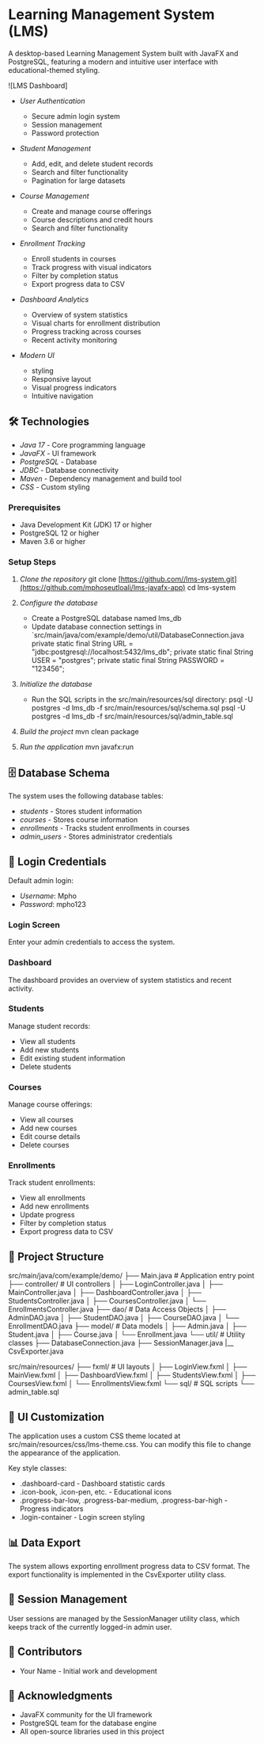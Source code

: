 # Learning Management System (LMS)

A desktop-based Learning Management System built with JavaFX and PostgreSQL, featuring a modern and intuitive user interface with educational-themed styling.

![LMS Dashboard]

- *User Authentication*
  - Secure admin login system
  - Session management
  - Password protection

- *Student Management*
  - Add, edit, and delete student records
  - Search and filter functionality
  - Pagination for large datasets

- *Course Management*
  - Create and manage course offerings
  - Course descriptions and credit hours
  - Search and filter functionality

- *Enrollment Tracking*
  - Enroll students in courses
  - Track progress with visual indicators
  - Filter by completion status
  - Export progress data to CSV

- *Dashboard Analytics*
  - Overview of system statistics
  - Visual charts for enrollment distribution
  - Progress tracking across courses
  - Recent activity monitoring

- *Modern UI*
  - styling
  - Responsive layout
  - Visual progress indicators
  - Intuitive navigation

## 🛠 Technologies

- *Java 17* - Core programming language
- *JavaFX* - UI framework
- *PostgreSQL* - Database
- *JDBC* - Database connectivity
- *Maven* - Dependency management and build tool
- *CSS* - Custom styling

### Prerequisites

- Java Development Kit (JDK) 17 or higher
- PostgreSQL 12 or higher
- Maven 3.6 or higher

### Setup Steps

1. *Clone the repository*
   git clone [https://github.com//lms-system.git](https://github.com/mphoseutloali/lms-javafx-app)
   cd lms-system

2. *Configure the database*
   - Create a PostgreSQL database named lms_db
   - Update database connection settings in `src/main/java/com/example/demo/util/DatabaseConnection.java
     private static final String URL = "jdbc:postgresql://localhost:5432/lms_db";
     private static final String USER = "postgres";
     private static final String PASSWORD = "123456";


3. *Initialize the database*
   - Run the SQL scripts in the src/main/resources/sql directory:
     psql -U postgres -d lms_db -f src/main/resources/sql/schema.sql
     psql -U postgres -d lms_db -f src/main/resources/sql/admin_table.sql

4. *Build the project*
   mvn clean package

5. *Run the application*
   mvn javafx:run
   
## 🗄 Database Schema

The system uses the following database tables:

- *students* - Stores student information
- *courses* - Stores course information
- *enrollments* - Tracks student enrollments in courses
- *admin_users* - Stores administrator credentials

## 🔐 Login Credentials

Default admin login:
- *Username*: Mpho
- *Password*: mpho123

### Login Screen
Enter your admin credentials to access the system.

### Dashboard
The dashboard provides an overview of system statistics and recent activity.

### Students
Manage student records:
- View all students
- Add new students
- Edit existing student information
- Delete students

### Courses
Manage course offerings:
- View all courses
- Add new courses
- Edit course details
- Delete courses

### Enrollments
Track student enrollments:
- View all enrollments
- Add new enrollments
- Update progress
- Filter by completion status
- Export progress data to CSV

## 📁 Project Structure

src/main/java/com/example/demo/
├── Main.java                  # Application entry point
├── controller/                # UI controllers
│   ├── LoginController.java
│   ├── MainController.java
│   ├── DashboardController.java
│   ├── StudentsController.java
│   ├── CoursesController.java
│   └── EnrollmentsController.java
├── dao/                       # Data Access Objects
│   ├── AdminDAO.java
│   ├── StudentDAO.java
│   ├── CourseDAO.java
│   └── EnrollmentDAO.java
├── model/                     # Data models
│   ├── Admin.java
│   ├── Student.java
│   ├── Course.java
│   └── Enrollment.java
└── util/                      # Utility classes
    ├── DatabaseConnection.java
    ├── SessionManager.java
    |__ CsvExporter.java

src/main/resources/
├── fxml/                      # UI layouts
│   ├── LoginView.fxml
│   ├── MainView.fxml
│   ├── DashboardView.fxml
│   ├── StudentsView.fxml
│   ├── CoursesView.fxml
│   └── EnrollmentsView.fxml
└── sql/                       # SQL scripts
    └── admin_table.sql

## 🎨 UI Customization

The application uses a custom CSS theme located at src/main/resources/css/lms-theme.css. You can modify this file to change the appearance of the application.

Key style classes:
- .dashboard-card - Dashboard statistic cards
- .icon-book, .icon-pen, etc. - Educational icons
- .progress-bar-low, .progress-bar-medium, .progress-bar-high - Progress indicators
- .login-container - Login screen styling

## 📊 Data Export

The system allows exporting enrollment progress data to CSV format. The export functionality is implemented in the CsvExporter utility class.

## 🔄 Session Management

User sessions are managed by the SessionManager utility class, which keeps track of the currently logged-in admin user.

## 👥 Contributors

- Your Name - Initial work and development

## 🙏 Acknowledgments

- JavaFX community for the UI framework
- PostgreSQL team for the database engine
- All open-source libraries used in this project
